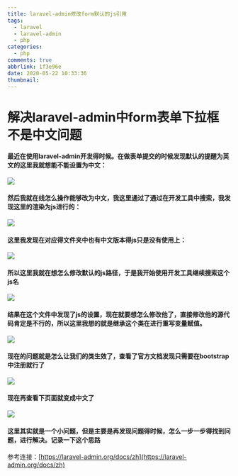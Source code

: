 ```yaml
---
title: laravel-admin修改form默认的js引用
tags:
  - laravel
  - laravel-admin
  - php
categories:
  - php
comments: true
abbrlink: 1f3e96e
date: 2020-05-22 10:33:36
thumbnail:
---
```

# 解决laravel-admin中form表单下拉框不是中文问题
#### 最近在使用laravel-admin开发得时候。在做表单提交的时候发现默认的提醒为英文的这里我就想能不能设置为中文：

![](https://gitee.com/myxy99/pic/raw/master/img/blog/2020/07/16/20200716103834.png)

#### 然后我就在线怎么操作能够改为中文，我这里通过了通过在开发工具中搜索，我发现这里的渲染为js进行的：

![](https://gitee.com/myxy99/pic/raw/master/img/blog/2020/07/16/20200716104007.png)

#### 这里我发现在对应得文件夹中也有中文版本得js只是没有使用上：

![](https://gitee.com/myxy99/pic/raw/master/img/blog/2020/07/16/20200716104113.png)

#### 所以这里我就在想怎么修改默认的js路径，于是我开始使用开发工具继续搜索这个js名

![](https://gitee.com/myxy99/pic/raw/master/img/blog/2020/07/16/20200716104335.png)

#### 结果在这个文件中发现了js的设置，现在就要想怎么修改他了，直接修改他的源代码肯定是不行的，所以这里我想的就是继承这个类在进行重写变量赋值。

![](https://gitee.com/myxy99/pic/raw/master/img/blog/2020/07/16/20200716104425.png)

#### 现在的问题就是怎么让我们的类生效了，查看了官方文档发现只需要在bootstrap中注册就行了

![](https://gitee.com/myxy99/pic/raw/master/img/blog/2020/07/16/20200716104458.png)

#### 现在再查看下页面就变成中文了

![](https://gitee.com/myxy99/pic/raw/master/img/blog/2020/07/16/20200716104532.png)

#### 这里其实就是一个小问题，但是主要是再发现问题得时候，怎么一步一步得找到问题，进行解决。记录一下这个思路

参考连接：[https://laravel-admin.org/docs/zh](https://laravel-admin.org/docs/zh)